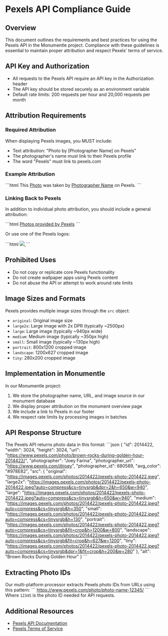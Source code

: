 # Pexels API Compliance Guide

## Overview
This document outlines the requirements and best practices for using the Pexels API in the Monumentle project. Compliance with these guidelines is essential to maintain proper attribution and respect Pexels' terms of service.

## API Key and Authorization
- All requests to the Pexels API require an API key in the Authorization header
- The API key should be stored securely as an environment variable
- Default rate limits: 200 requests per hour and 20,000 requests per month

## Attribution Requirements

### Required Attribution
When displaying Pexels images, you MUST include:
- Text attribution: "Photo by [Photographer Name] on Pexels"
- The photographer's name must link to their Pexels profile
- The word "Pexels" must link to pexels.com

### Example Attribution
\`\`\`html
This <a href="https://www.pexels.com/photo/photo-id">Photo</a> was taken by <a href="https://www.pexels.com/@photographer-username">Photographer Name</a> on Pexels.
\`\`\`

### Linking Back to Pexels
In addition to individual photo attribution, you should include a general attribution:

\`\`\`html
<a href="https://www.pexels.com">Photos provided by Pexels</a>
\`\`\`

Or use one of the Pexels logos:

\`\`\`html
<a href="https://www.pexels.com">
  <img src="https://images.pexels.com/lib/api/pexels.png" />
</a>
\`\`\`

## Prohibited Uses
- Do not copy or replicate core Pexels functionality
- Do not create wallpaper apps using Pexels content
- Do not abuse the API or attempt to work around rate limits

## Image Sizes and Formats
Pexels provides multiple image sizes through the `src` object:
- `original`: Original image size
- `large2x`: Large image with 2x DPR (typically ~2500px)
- `large`: Large image (typically ~940px wide)
- `medium`: Medium image (typically ~350px high)
- `small`: Small image (typically ~130px high)
- `portrait`: 800x1200 cropped image
- `landscape`: 1200x627 cropped image
- `tiny`: 280x200 cropped image

## Implementation in Monumentle
In our Monumentle project:
1. We store the photographer name, URL, and image source in our monument database
2. We display proper attribution on the monument overview page
3. We include a link to Pexels in our footer
4. We respect rate limits by processing images in batches

## API Response Structure
The Pexels API returns photo data in this format:
\`\`\`json
{
  "id": 2014422,
  "width": 3024,
  "height": 3024,
  "url": "https://www.pexels.com/photo/brown-rocks-during-golden-hour-2014422/",
  "photographer": "Joey Farina",
  "photographer_url": "https://www.pexels.com/@joey",
  "photographer_id": 680589,
  "avg_color": "#978E82",
  "src": {
    "original": "https://images.pexels.com/photos/2014422/pexels-photo-2014422.jpeg",
    "large2x": "https://images.pexels.com/photos/2014422/pexels-photo-2014422.jpeg?auto=compress&cs=tinysrgb&dpr=2&h=650&w=940",
    "large": "https://images.pexels.com/photos/2014422/pexels-photo-2014422.jpeg?auto=compress&cs=tinysrgb&h=650&w=940",
    "medium": "https://images.pexels.com/photos/2014422/pexels-photo-2014422.jpeg?auto=compress&cs=tinysrgb&h=350",
    "small": "https://images.pexels.com/photos/2014422/pexels-photo-2014422.jpeg?auto=compress&cs=tinysrgb&h=130",
    "portrait": "https://images.pexels.com/photos/2014422/pexels-photo-2014422.jpeg?auto=compress&cs=tinysrgb&fit=crop&h=1200&w=800",
    "landscape": "https://images.pexels.com/photos/2014422/pexels-photo-2014422.jpeg?auto=compress&cs=tinysrgb&fit=crop&h=627&w=1200",
    "tiny": "https://images.pexels.com/photos/2014422/pexels-photo-2014422.jpeg?auto=compress&cs=tinysrgb&dpr=1&fit=crop&h=200&w=280"
  },
  "alt": "Brown Rocks During Golden Hour"
}
\`\`\`

## Extracting Photo IDs
Our multi-platform processor extracts Pexels photo IDs from URLs using this pattern:
\`\`\`
https://www.pexels.com/photo/photo-name-12345/
\`\`\`
Where `12345` is the photo ID needed for API requests.

## Additional Resources
- [Pexels API Documentation](https://www.pexels.com/api/documentation/)
- [Pexels Terms of Service](https://www.pexels.com/terms-of-service/)
